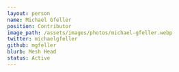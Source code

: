 ```yaml
---
layout: person
name: Michael Gfeller
position: Contributor
image_path: /assets/images/photos/michael-gfeller.webp
twitter: michaelgfeller
github: mgfeller
blurb: Mesh Head
status: Active
---
```

